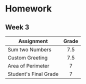 # Homework 
## Week 3 

| Assignment | Grade |
|------------|:-----:| 
|Sum two Numbers | 7.5 |
|Custom Greeting | 7.5 |
|Area of Perimeter| 7 |
|Student's Final Grade | 7|
